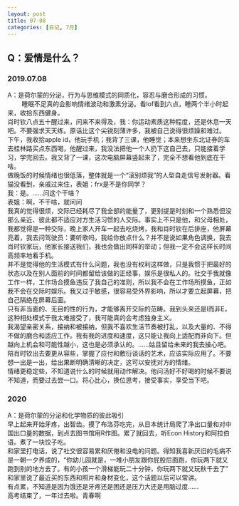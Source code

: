 ```yaml
---
layout: post
title: 07-08
categories: [日记, 7月]
---
```

## Q：爱情是什么？
### 2019.07.08
A：是荷尔蒙的分泌，行为与思维模式的同质化，容忍与磨合形成的习惯。
　　
睡眠不足真的会影响情绪波动和激素分泌。看lof看到六点，睡两个半小时起来，收拾东西健身。  
肖时钦八点五十醒过来，问来不来得及，我：你运动素质这种程度，还是休息一天吧。不要强求天天练。原话比这个尖锐刻薄许多，我被自己说得很烦躁和难过。  
下午，我收拾apple id，他玩手机；我背了三课，他睡觉；本来想坐东北证券的车去桂林路买点东西喝，他醒过来，我没法把他一个人扔下这自己去，只能接着学习，学完回去。我又背了一课，这次电脑屏幕竖起来了，完全不想看他到底在干啥。  
做晚饭的时候情绪也很低落，整体就是一个“滚别烦我”的人型自走信号发射器。看猫没看到，亲戚过来住，表姐：frx是不是你同学？  
我：是。……问这个干啥？  
表姐：啊，不干啥，就问问  
我真的觉得很烦，交际已经耗尽了我全部的能量了，更别提是时刻和一个熟悉但没那么亲近、彼此都不适应对方生活习惯的人交际。事实上不只是他，和父母相处，我都觉得是一种交际，晚上家人开车一起去吃烧烤，我和肖时钦在后排座，他屏幕亮着，我去问驾驶员：要听歌吗，我给你放点什么？并不是说如果角色调换，我去肖时钦家玩，他家长接送我们，我也会做出同样的举动；但我一定不会这样长时间高频率地看手机。  
并不是觉得他的生活模式有什么问题，我也没有权利这样做，只是我惯于把最好的状态以及在别人面前的时间都留给该做的正经事，娱乐是很私人的。社交于我就像工作一样，工作场合摸鱼违反了我自己的准则，所以我不会在工作场所摸鱼，正如我不会在交际时娱乐。我又过于敏感，很容易受外界影响，所以才要立起屏幕，把自己隔绝在屏幕后面。  
只有非当面的、无目的性的行为，才能够离开交际的范畴。我到头来还是I而非E，这种相处模式于我太难接受了，我可能真的会考虑独身主义。  
我渴望亲密关系，接纳和被接纳，但我不喜欢生活节奏被打乱，以及大量的、不得不做的磨合和适应工作。我有我的进度和速度，这只能让我向上适配而非向下。但越向上机会和可能性越小，这也是必须承认的。……姑且留给未来的我去操心吧。  
陪肖时钦出去要更从容些，掌握了应付和敷衍谈话的艺术，应该实际应用了。不要想一出是一出，给出果断明确清晰的决定，这可以安抚对方的情绪。  
情绪更稳定些，不知道说什么的时候就用动作解决。他问汤好不好喝的时候不要说不知道，而要过去尝一口。将心比心，换位思考，接受事实，享受当下吧。  

### 2020
A：是荷尔蒙的分泌和化学物质的彼此吸引  
早上起来开始牙疼，出智齿。摸了布洛芬吃完，从日本统计局爬了净出口量和对中国出口量的数据，到点去图书馆用R作图。累了就回去，听Econ History和阿拉伯语。煮了一块饺子吃。  
和家里打电话，说了社交很容易累和厌倦和没电的问题。得知我喜新厌旧的毛病不是一朝一夕养成的，“你幼儿园就是，一堆小朋友跟你屁股后面跑，你玩两下就又跑到别的地方去了。有的小孩一个滑梯能玩二十分钟，你玩两下就又玩秋千去了”  
和家里说了最近买的东西和照片和身材变化，这个话题以后可以常讲。  
有点累，不知道是因为饿还是牙疼还是困还是压力大还是用脑过度……  
高考结束了，一年过去啦。青春啊  
